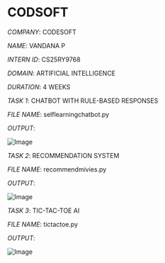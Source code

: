 # CODSOFT

*COMPANY*: CODESOFT

*NAME*: VANDANA P

*INTERN ID*: CS25RY9768

*DOMAIN*: ARTIFICIAL INTELLIGENCE

*DURATION*: 4 WEEKS

*TASK 1*: CHATBOT WITH RULE-BASED RESPONSES

*FILE NAME*: selflearningchatbot.py

*OUTPUT*:

![Image](https://github.com/user-attachments/assets/cf3e0f52-02de-4c6c-9de4-a7fc968ebb59)

*TASK 2*: RECOMMENDATION SYSTEM

*FILE NAME*: recommendmivies.py

*OUTPUT*: 

![Image](https://github.com/user-attachments/assets/206f6fb6-b2af-44e8-9b0e-3bba68b4c95c)

*TASK 3*: TIC-TAC-TOE AI

*FILE NAME*: tictactoe.py

*OUTPUT*: 

![Image](https://github.com/user-attachments/assets/95f35dd3-1f28-41fd-bf09-3b7bd2a44605)



